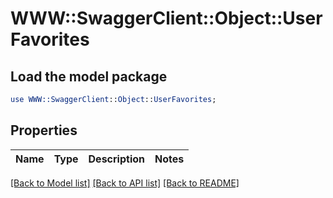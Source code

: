 # WWW::SwaggerClient::Object::UserFavorites

## Load the model package
```perl
use WWW::SwaggerClient::Object::UserFavorites;
```

## Properties
Name | Type | Description | Notes
------------ | ------------- | ------------- | -------------

[[Back to Model list]](../README.md#documentation-for-models) [[Back to API list]](../README.md#documentation-for-api-endpoints) [[Back to README]](../README.md)


